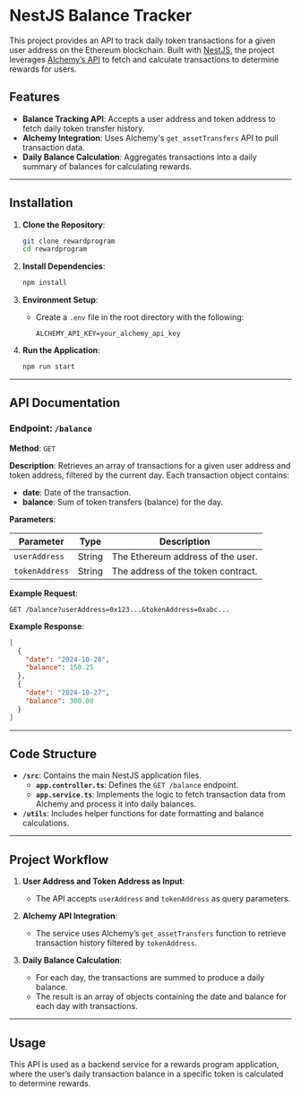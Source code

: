 
# NestJS Balance Tracker

This project provides an API to track daily token transactions for a given user address on the Ethereum blockchain. Built with [NestJS](https://nestjs.com/), the project leverages [Alchemy’s API](https://docs.alchemy.com/reference/get-asset-transfers) to fetch and calculate transactions to determine rewards for users.

## Features

- **Balance Tracking API**: Accepts a user address and token address to fetch daily token transfer history.
- **Alchemy Integration**: Uses Alchemy's `get_assetTransfers` API to pull transaction data.
- **Daily Balance Calculation**: Aggregates transactions into a daily summary of balances for calculating rewards.

---

## Installation

1. **Clone the Repository**:

   ```bash
   git clone rewardprogram
   cd rewardprogram
   ```

2. **Install Dependencies**:

   ```bash
   npm install
   ```

3. **Environment Setup**:
   - Create a `.env` file in the root directory with the following:

     ```dotenv
     ALCHEMY_API_KEY=your_alchemy_api_key
     ```

4. **Run the Application**:

   ```bash
   npm run start
   ```

---

## API Documentation

### **Endpoint**: `/balance`

**Method**: `GET`

**Description**: Retrieves an array of transactions for a given user address and token address, filtered by the current day. Each transaction object contains:
- **date**: Date of the transaction.
- **balance**: Sum of token transfers (balance) for the day.

**Parameters**:

| Parameter     | Type   | Description                          |
|---------------|--------|--------------------------------------|
| `userAddress` | String | The Ethereum address of the user.   |
| `tokenAddress`| String | The address of the token contract.  |

**Example Request**:

```http
GET /balance?userAddress=0x123...&tokenAddress=0xabc...
```

**Example Response**:

```json
[
  {
    "date": "2024-10-28",
    "balance": 150.25
  },
  {
    "date": "2024-10-27",
    "balance": 300.00
  }
]
```

---

## Code Structure

- **`/src`**: Contains the main NestJS application files.
  - **`app.controller.ts`**: Defines the `GET /balance` endpoint.
  - **`app.service.ts`**: Implements the logic to fetch transaction data from Alchemy and process it into daily balances.
- **`/utils`**: Includes helper functions for date formatting and balance calculations.

---

## Project Workflow

1. **User Address and Token Address as Input**:
   - The API accepts `userAddress` and `tokenAddress` as query parameters.

2. **Alchemy API Integration**:
   - The service uses Alchemy’s `get_assetTransfers` function to retrieve transaction history filtered by `tokenAddress`.
  
3. **Daily Balance Calculation**:
   - For each day, the transactions are summed to produce a daily balance.
   - The result is an array of objects containing the date and balance for each day with transactions.

---

## Usage

This API is used as a backend service for a rewards program application, where the user’s daily transaction balance in a specific token is calculated to determine rewards.